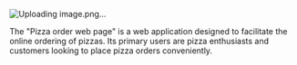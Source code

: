 ![Uploading image.png…]()

The "Pizza order web page" is a web application designed to facilitate the online ordering of pizzas. Its primary users are pizza enthusiasts and customers looking to place pizza orders conveniently.
